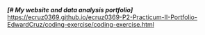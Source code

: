 ***[# My website and data analysis portfolio]***
https://ecruz0369.github.io/ecruz0369-P2-Practicum-II-Portfolio-EdwardCruz/coding-exercise/coding-exercise.html
